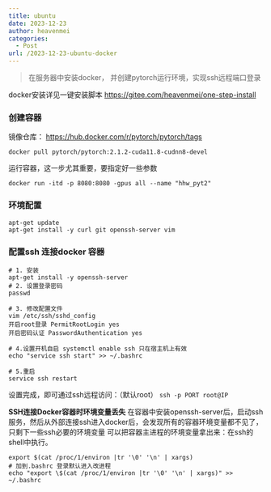 ```yaml
---
title: ubuntu
date: 2023-12-23
author: heavenmei
categories:
  - Post
url: /2023-12-23-ubuntu-docker
---
```

> 在服务器中安装docker， 并创建pytorch运行环境，实现ssh远程端口登录

docker安装详见一键安装脚本
https://gitee.com/heavenmei/one-step-install

### 创建容器

镜像仓库： https://hub.docker.com/r/pytorch/pytorch/tags
```shell
docker pull pytorch/pytorch:2.1.2-cuda11.8-cudnn8-devel
```
运行容器，这一步尤其重要，要指定好一些参数
```shell
docker run -itd -p 8080:8080 -gpus all --name "hhw_pyt2"
```


### 环境配置
```shell
apt-get update
apt-get install -y curl git openssh-server vim
```



### 配置ssh 连接docker 容器
```shell
# 1. 安装
apt-get install -y openssh-server 
# 2. 设置登录密码 
passwd 

# 3. 修改配置文件 
vim /etc/ssh/sshd_config 
开启root登录 PermitRootLogin yes 
开启密码认证 PasswordAuthentication yes

# 4.设置开机自启 systemctl enable ssh 只在宿主机上有效
echo "service ssh start" >> ~/.bashrc

# 5.重启
service ssh restart
```

设置完成，即可通过ssh远程访问：（默认root） `ssh -p PORT root@IP`

**SSH连接Docker容器时环境变量丢失** 
在容器中安装openssh-server后，启动ssh服务，然后从外部连接ssh进入docker后，会发现所有的容器环境变量都不见了，只剩下一些ssh必要的环境变量 可以把容器主进程的环境变量拿出来：在ssh的shell中执行。
```shell
export $(cat /proc/1/environ |tr '\0' '\n' | xargs)
# 加到.bashrc 登录默认进入改进程
echo "export \$(cat /proc/1/environ |tr '\0' '\n' | xargs)" >> ~/.bashrc
```